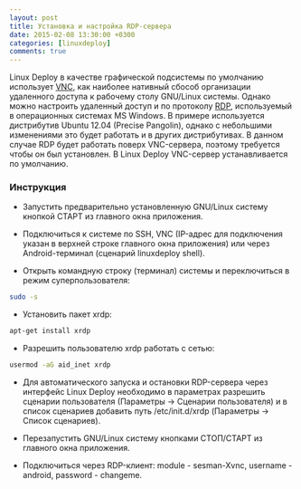```yaml
---
layout: post
title: Установка и настройка RDP-сервера
date: 2015-02-08 13:30:00 +0300
categories: [linuxdeploy]
comments: true
---
```


Linux Deploy в качестве графической подсистемы по умолчанию использует [VNC](https://ru.wikipedia.org/wiki/Virtual_Network_Computing), как наиболее нативный сбособ организации удаленного доступа к рабочему столу GNU/Linux системы. Однако можно настроить удаленный доступ и по протоколу [RDP](https://ru.wikipedia.org/wiki/Remote_Desktop_Protocol), используемый в операционных системах MS Windows. В примере используется дистрибутив Ubuntu 12.04 (Precise Pangolin), однако с небольшими изменениями это будет работать и в других дистрибутивах. В данном случае RDP будет работать поверх VNC-сервера, поэтому требуется чтобы он был установлен. В Linux Deploy VNC-сервер устанавливается по умолчанию.

<!--more-->

### Инструкция

* Запустить предварительно установленную GNU/Linux систему кнопкой СТАРТ из главного окна приложения.

* Подключиться к системе по SSH, VNC (IP-адрес для подключения указан в верхней строке главного окна приложения) или через Android-терминал (сценарий linuxdeploy shell).

* Открыть командную строку (терминал) системы и переключиться в режим суперпользователя:
```sh
sudo -s
```

* Установить пакет xrdp:
```sh
apt-get install xrdp
```

* Разрешить пользователю xrdp работать с сетью:
```sh
usermod -aG aid_inet xrdp
```

* Для автоматического запуска и остановки RDP-сервера через интерфейс Linux Deploy необходимо в параметрах разрешить сценарии пользователя (Параметры -> Сценарии пользователя) и в список сценариев добавить путь /etc/init.d/xrdp (Параметры -> Список сценариев).

* Перезапустить GNU/Linux систему кнопками СТОП/СТАРТ из главного окна приложения.

* Подключиться через RDP-клиент: module - sesman-Xvnc, username - android, password - changeme.

